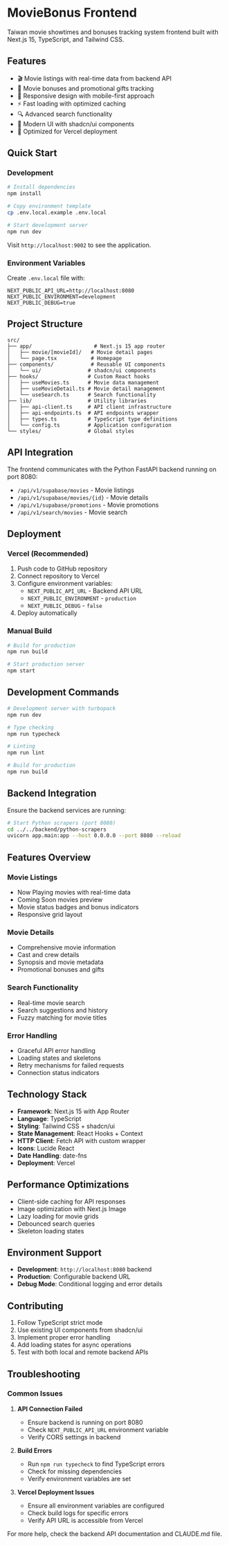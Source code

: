 # MovieBonus Frontend

Taiwan movie showtimes and bonuses tracking system frontend built with Next.js 15, TypeScript, and Tailwind CSS.

## Features

- 🎬 Movie listings with real-time data from backend API
- 🎁 Movie bonuses and promotional gifts tracking
- 📱 Responsive design with mobile-first approach
- ⚡ Fast loading with optimized caching
- 🔍 Advanced search functionality
- 🎨 Modern UI with shadcn/ui components
- 🚀 Optimized for Vercel deployment

## Quick Start

### Development

```bash
# Install dependencies
npm install

# Copy environment template
cp .env.local.example .env.local

# Start development server
npm run dev
```

Visit `http://localhost:9002` to see the application.

### Environment Variables

Create `.env.local` file with:

```env
NEXT_PUBLIC_API_URL=http://localhost:8080
NEXT_PUBLIC_ENVIRONMENT=development
NEXT_PUBLIC_DEBUG=true
```

## Project Structure

```
src/
├── app/                    # Next.js 15 app router
│   ├── movie/[movieId]/   # Movie detail pages
│   └── page.tsx           # Homepage
├── components/            # Reusable UI components
│   └── ui/               # shadcn/ui components
├── hooks/                # Custom React hooks
│   ├── useMovies.ts      # Movie data management
│   ├── useMovieDetail.ts # Movie detail management
│   └── useSearch.ts      # Search functionality
├── lib/                  # Utility libraries
│   ├── api-client.ts     # API client infrastructure
│   ├── api-endpoints.ts  # API endpoints wrapper
│   ├── types.ts          # TypeScript type definitions
│   └── config.ts         # Application configuration
└── styles/               # Global styles
```

## API Integration

The frontend communicates with the Python FastAPI backend running on port 8080:

- `/api/v1/supabase/movies` - Movie listings
- `/api/v1/supabase/movies/{id}` - Movie details
- `/api/v1/supabase/promotions` - Movie promotions
- `/api/v1/search/movies` - Movie search

## Deployment

### Vercel (Recommended)

1. Push code to GitHub repository
2. Connect repository to Vercel
3. Configure environment variables:
   - `NEXT_PUBLIC_API_URL` - Backend API URL
   - `NEXT_PUBLIC_ENVIRONMENT` - `production`
   - `NEXT_PUBLIC_DEBUG` - `false`
4. Deploy automatically

### Manual Build

```bash
# Build for production
npm run build

# Start production server
npm start
```

## Development Commands

```bash
# Development server with turbopack
npm run dev

# Type checking
npm run typecheck

# Linting
npm run lint

# Build for production
npm run build
```

## Backend Integration

Ensure the backend services are running:

```bash
# Start Python scrapers (port 8080)
cd ../../backend/python-scrapers
uvicorn app.main:app --host 0.0.0.0 --port 8080 --reload
```

## Features Overview

### Movie Listings
- Now Playing movies with real-time data
- Coming Soon movies preview
- Movie status badges and bonus indicators
- Responsive grid layout

### Movie Details
- Comprehensive movie information
- Cast and crew details
- Synopsis and movie metadata
- Promotional bonuses and gifts

### Search Functionality
- Real-time movie search
- Search suggestions and history
- Fuzzy matching for movie titles

### Error Handling
- Graceful API error handling
- Loading states and skeletons
- Retry mechanisms for failed requests
- Connection status indicators

## Technology Stack

- **Framework**: Next.js 15 with App Router
- **Language**: TypeScript
- **Styling**: Tailwind CSS + shadcn/ui
- **State Management**: React Hooks + Context
- **HTTP Client**: Fetch API with custom wrapper
- **Icons**: Lucide React
- **Date Handling**: date-fns
- **Deployment**: Vercel

## Performance Optimizations

- Client-side caching for API responses
- Image optimization with Next.js Image
- Lazy loading for movie grids
- Debounced search queries
- Skeleton loading states

## Environment Support

- **Development**: `http://localhost:8080` backend
- **Production**: Configurable backend URL
- **Debug Mode**: Conditional logging and error details

## Contributing

1. Follow TypeScript strict mode
2. Use existing UI components from shadcn/ui
3. Implement proper error handling
4. Add loading states for async operations
5. Test with both local and remote backend APIs

## Troubleshooting

### Common Issues

1. **API Connection Failed**
   - Ensure backend is running on port 8080
   - Check `NEXT_PUBLIC_API_URL` environment variable
   - Verify CORS settings in backend

2. **Build Errors**
   - Run `npm run typecheck` to find TypeScript errors
   - Check for missing dependencies
   - Verify environment variables are set

3. **Vercel Deployment Issues**
   - Ensure all environment variables are configured
   - Check build logs for specific errors
   - Verify API URL is accessible from Vercel

For more help, check the backend API documentation and CLAUDE.md file.
